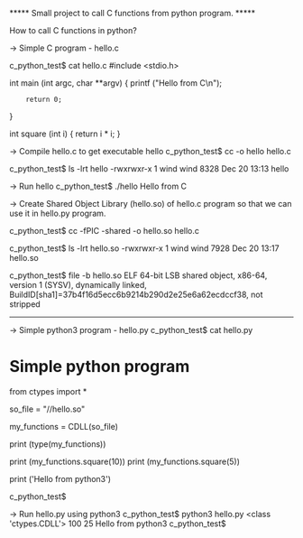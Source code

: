 ***** Small project to call C functions from python program. *****

How to call C functions in python?

-> Simple C program - hello.c

c_python_test$ cat hello.c
#include <stdio.h>

int main (int argc, char **argv)
{
        printf ("Hello from C\n");

        return 0;
}

int square (int i)
{
        return i * i;
}


-> Compile hello.c to get executable hello
c_python_test$ cc -o hello hello.c

c_python_test$ ls -lrt hello
-rwxrwxr-x 1 wind wind 8328 Dec 20 13:13 hello

-> Run hello
c_python_test$ ./hello
Hello from C

-> Create Shared Object Library (hello.so) of hello.c program so that we can use it in hello.py program.

c_python_test$ cc -fPIC -shared -o hello.so hello.c

c_python_test$ ls -lrt hello.so
-rwxrwxr-x 1 wind wind 7928 Dec 20 13:17 hello.so


c_python_test$ file -b hello.so
ELF 64-bit LSB shared object, x86-64, version 1 (SYSV), dynamically linked, BuildID[sha1]=37b4f16d5ecc6b9214b290d2e25e6a62ecdccf38, not stripped

-----

-> Simple python3 program - hello.py
c_python_test$ cat hello.py
# Simple python program

from ctypes import *

so_file = "/<absolute-path>/hello.so"

my_functions = CDLL(so_file)

print (type(my_functions))

print (my_functions.square(10))
print (my_functions.square(5))

print ('Hello from python3')

c_python_test$

-> Run hello.py using python3
c_python_test$ python3 hello.py
<class 'ctypes.CDLL'>
100
25
Hello from python3
c_python_test$ 
